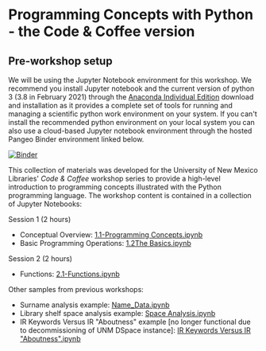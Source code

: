 # Programming Concepts with Python - the Code & Coffee version

## Pre-workshop setup

We will be using the Jupyter Notebook environment for this workshop. We recommend you install Jupyter notebook and the current version of python 3 (3.8 in February 2021) through the [Anaconda Individual Edition](https://www.anaconda.com/products/individual) download and installation as it provides a complete set of tools for running and managing a scientific python work environment on your system. If you can't install the recommended python environment on your local system you can also use a cloud-based Jupyter notebook environment through the hosted Pangeo Binder environment linked below. 

[![Binder](https://binder.pangeo.io/badge_logo.svg)](https://binder.pangeo.io/v2/gh/unmrds/cc-python.git/master)

This collection of materials was developed for the University of New Mexico Libraries' *Code & Coffee* workshop series
to provide a high-level introduction to programming concepts illustrated with the Python programming language. The
workshop content is contained in a collection of Jupyter Notebooks:

Session 1 (2 hours)

* Conceptual Overview: [1.1-Programming Concepts.ipynb](https://github.com/unmrds/cc-python/blob/master/1.1-Programming%20Concepts.ipynb)
* Basic Programming Operations: [1.2The Basics.ipynb](https://github.com/unmrds/cc-python/blob/master/1.2-The%20Basics.ipynb)

Session 2 (2 hours)

* Functions: [2.1-Functions.ipynb](https://github.com/unmrds/cc-python/blob/master/2.1-Functions.ipynb)

Other samples from previous workshops:

* Surname analysis example: [Name_Data.ipynb](https://github.com/unmrds/cc-python/blob/master/Name_Data.ipynb)
* Library shelf space analysis example: [Space Analysis.ipynb](https://github.com/unmrds/cc-python/blob/master/Space%20Analysis%20.ipynb)
* IR Keywords Versus IR "Aboutness" example [no longer functional due to decommissioning of UNM DSpace instance]: [IR Keywords Versus IR "Aboutness".ipynb](https://github.com/unmrds/cc-python/blob/master/IR%20Keywords%20Versus%20IR%20%22Aboutness%22.ipynb)
